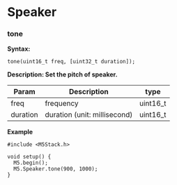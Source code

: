 # Speaker

### tone

**Syntax:**

```arduino
tone(uint16_t freq, [uint32_t duration]);
```

**Description: Set the pitch of speaker.**

| Param | Description | type |
| --- | --- | -- |
| freq  | frequency | uint16_t |
| duration | duration (unit: millisecond) | uint16_t |

**Example**
```arduino
#include <M5Stack.h>

void setup() {
  M5.begin();
  M5.Speaker.tone(900, 1000);
}
```